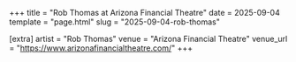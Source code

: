 +++
title = "Rob Thomas at Arizona Financial Theatre"
date = 2025-09-04
template = "page.html"
slug = "2025-09-04-rob-thomas"

[extra]
artist = "Rob Thomas"
venue = "Arizona Financial Theatre"
venue_url = "https://www.arizonafinancialtheatre.com/"
+++
